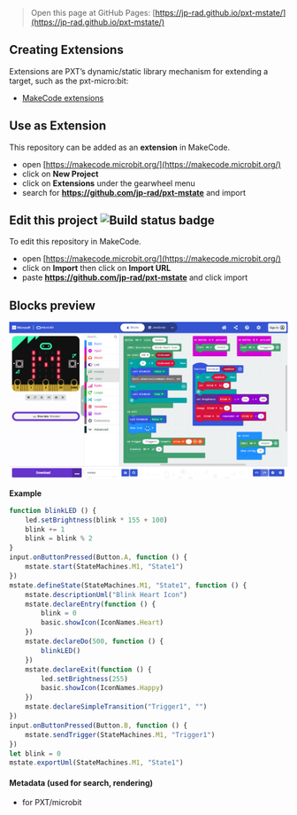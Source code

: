
> Open this page at GitHub Pages: [https://jp-rad.github.io/pxt-mstate/](https://jp-rad.github.io/pxt-mstate/)

## Creating Extensions

Extensions are PXT’s dynamic/static library mechanism for extending a target, such as the pxt-micro:bit:

* [MakeCode extensions](https://makecode.com/extensions)

## Use as Extension

This repository can be added as an **extension** in MakeCode.

* open [https://makecode.microbit.org/](https://makecode.microbit.org/)
* click on **New Project**
* click on **Extensions** under the gearwheel menu
* search for **https://github.com/jp-rad/pxt-mstate** and import

## Edit this project ![Build status badge](https://github.com/jp-rad/pxt-mstate/workflows/MakeCode/badge.svg)

To edit this repository in MakeCode.

* open [https://makecode.microbit.org/](https://makecode.microbit.org/)
* click on **Import** then click on **Import URL**
* paste **https://github.com/jp-rad/pxt-mstate** and click import

## Blocks preview

<!--
This image shows the blocks code from the last commit in master.
This image may take a few minutes to refresh.

![A rendered view of the blocks](https://github.com/jp-rad/pxt-mstate/raw/master/.github/makecode/blocks.png)
-->
![A rendered view of the blocks](https://github.com/jp-rad/pxt-mstate/raw/master/.github/statics/blocks.png)


**Example**

```javascript
function blinkLED () {
    led.setBrightness(blink * 155 + 100)
    blink += 1
    blink = blink % 2
}
input.onButtonPressed(Button.A, function () {
    mstate.start(StateMachines.M1, "State1")
})
mstate.defineState(StateMachines.M1, "State1", function () {
    mstate.descriptionUml("Blink Heart Icon")
    mstate.declareEntry(function () {
        blink = 0
        basic.showIcon(IconNames.Heart)
    })
    mstate.declareDo(500, function () {
        blinkLED()
    })
    mstate.declareExit(function () {
        led.setBrightness(255)
        basic.showIcon(IconNames.Happy)
    })
    mstate.declareSimpleTransition("Trigger1", "")
})
input.onButtonPressed(Button.B, function () {
    mstate.sendTrigger(StateMachines.M1, "Trigger1")
})
let blink = 0
mstate.exportUml(StateMachines.M1, "State1")

```

#### Metadata (used for search, rendering)

* for PXT/microbit
<script src="https://makecode.com/gh-pages-embed.js"></script><script>makeCodeRender("{{ site.makecode.home_url }}", "{{ site.github.owner_name }}/{{ site.github.repository_name }}");</script>
